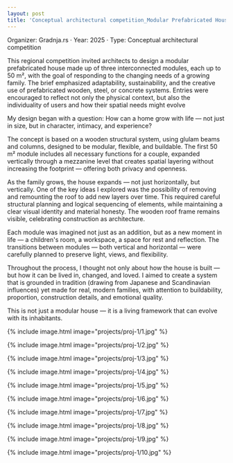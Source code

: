 ```yaml
---
layout: post
title: 'Conceptual architectural competition_Modular Prefabricated House'
---
```

Organizer: Gradnja.rs · Year: 2025 · Type: Conceptual architectural competition

This regional competition invited architects to design a modular prefabricated house made up of three interconnected modules, each up to 50 m², with the goal of responding to the changing needs of a growing family. The brief emphasized adaptability, sustainability, and the creative use of prefabricated wooden, steel, or concrete systems. Entries were encouraged to reflect not only the physical context, but also the individuality of users and how their spatial needs might evolve

My design began with a question: How can a home grow with life — not just in size, but in character, intimacy, and experience?

The concept is based on a wooden structural system, using glulam beams and columns, designed to be modular, flexible, and buildable. The first 50 m² module includes all necessary functions for a couple, expanded vertically through a mezzanine level that creates spatial layering without increasing the footprint — offering both privacy and openness.

As the family grows, the house expands — not just horizontally, but vertically. One of the key ideas I explored was the possibility of removing and remounting the roof to add new layers over time. This required careful structural planning and logical sequencing of elements, while maintaining a clear visual identity and material honesty. The wooden roof frame remains visible, celebrating construction as architecture.

Each module was imagined not just as an addition, but as a new moment in life — a children's room, a workspace, a space for rest and reflection. The transitions between modules — both vertical and horizontal — were carefully planned to preserve light, views, and flexibility.

Throughout the process, I thought not only about how the house is built — but how it can be lived in, changed, and loved. I aimed to create a system that is grounded in tradition (drawing from Japanese and Scandinavian influences) yet made for real, modern families, with attention to buildability, proportion, construction details, and emotional quality.

This is not just a modular house — it is a living framework that can evolve with its inhabitants.

{% include image.html image="projects/proj-1/1.jpg" %}

{% include image.html image="projects/proj-1/2.jpg" %}

{% include image.html image="projects/proj-1/3.jpg" %}

{% include image.html image="projects/proj-1/4.jpg" %}

{% include image.html image="projects/proj-1/5.jpg" %}

{% include image.html image="projects/proj-1/6.jpg" %}

{% include image.html image="projects/proj-1/7.jpg" %}

{% include image.html image="projects/proj-1/8.jpg" %}

{% include image.html image="projects/proj-1/9.jpg" %}

{% include image.html image="projects/proj-1/10.jpg" %}
